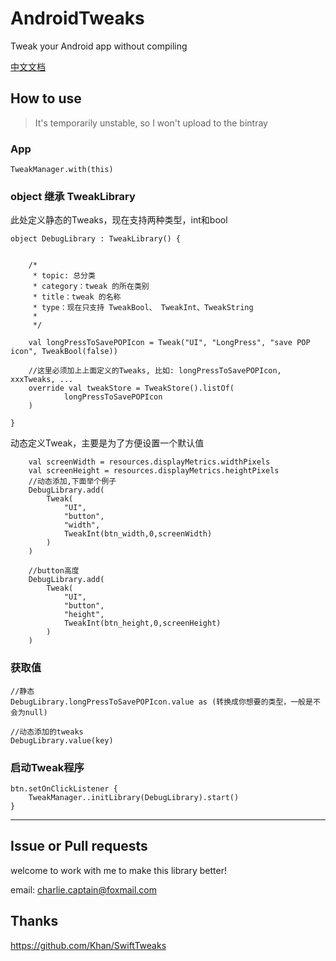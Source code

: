 # AndroidTweaks
Tweak your Android app without compiling

[中文文档](https://github.com/charlie-captain/AndroidTweaks/blob/master/Android%20Tweaks%20CN.md)

## How to use

>It's temporarily unstable, so I won't upload to the bintray

### App

```
TweakManager.with(this)
```

### object 继承 TweakLibrary

此处定义静态的Tweaks，现在支持两种类型，int和bool
```
object DebugLibrary : TweakLibrary() {


    /*
     * topic: 总分类
     * category：tweak 的所在类别
     * title：tweak 的名称
     * type：现在只支持 TweakBool、 TweakInt、TweakString
     *
     */

    val longPressToSavePOPIcon = Tweak("UI", "LongPress", "save POP icon", TweakBool(false))

    //这里必须加上上面定义的Tweaks, 比如: longPressToSavePOPIcon, xxxTweaks, ...
    override val tweakStore = TweakStore().listOf(
            longPressToSavePOPIcon
    )

}
```

动态定义Tweak，主要是为了方便设置一个默认值

```
    val screenWidth = resources.displayMetrics.widthPixels
    val screenHeight = resources.displayMetrics.heightPixels
    //动态添加,下面举个例子
    DebugLibrary.add(
        Tweak(
            "UI",
            "button",
            "width",
            TweakInt(btn_width,0,screenWidth)
        )
    )

    //button高度
    DebugLibrary.add(
        Tweak(
            "UI",
            "button",
            "height",
            TweakInt(btn_height,0,screenHeight)
        )
    )
```

### 获取值
```
//静态
DebugLibrary.longPressToSavePOPIcon.value as (转换成你想要的类型，一般是不会为null)

//动态添加的tweaks
DebugLibrary.value(key)
```
### 启动Tweak程序
```
btn.setOnClickListener {
    TweakManager..initLibrary(DebugLibrary).start()
}
```

---

## Issue or Pull requests
welcome to work with me to make this library better!

email: charlie.captain@foxmail.com

## Thanks
https://github.com/Khan/SwiftTweaks
